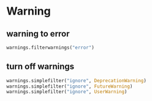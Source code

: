 # Warning

## warning to error
```py
warnings.filterwarnings("error")
```

## turn off warnings
```py
warnings.simplefilter("ignore", DeprecationWarning)
warnings.simplefilter("ignore", FutureWarning)
warnings.simplefilter("ignore", UserWarning)
```
